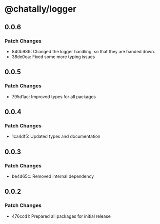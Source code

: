 # @chatally/logger

## 0.0.6

### Patch Changes

- 840b939: Changed the logger handling, so that they are handed down.
- 38de0ca: Fixed some more typing issues

## 0.0.5

### Patch Changes

- 795d1ac: Improved types for all packages

## 0.0.4

### Patch Changes

- 1ca4df5: Updated types and documentation

## 0.0.3

### Patch Changes

- be4d65c: Removed internal dependency

## 0.0.2

### Patch Changes

- 476ccd1: Prepared all packages for initial release
